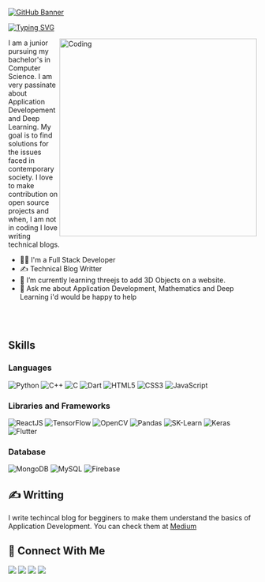 [![GitHub Banner](https://user-images.githubusercontent.com/58959408/232639433-cb0aea21-66f0-4508-a771-85e2089c5a87.gif)](https://github.com/aadityaagrawal)

[![Typing SVG](https://readme-typing-svg.herokuapp.com?font=&weight=500&size=25&pause=1000&color=1461C3&width=435&lines=Hi+%F0%9F%91%8B%2C+I'm+Aditya+Agrawal...;%F0%9F%91%A8%E2%80%8D%F0%9F%92%BB+A+Full+Stack+Developer;%F0%9F%A7%97Who+loves+travelling)](https://git.io/typing-svg)

<img align='right' alt="Coding" width="400" src="https://cdn.sanity.io/images/ordgikwe/production/a830c5182852e35bcd0dc07b90122f07ecd15f48-700x525.gif?w=700&h=525&auto=format">
I am a junior pursuing my bachelor's in Computer Science. I am very passinate about Application Developement and Deep Learning. My goal is to find solutions for the issues faced in contemporary society. I love to make contribution on open source projects and when, I am not in coding I love writing technical blogs.  

- 👨‍💻 I'm a Full Stack Developer
- ✍ Technical Blog Writter
- 🌱 I’m currently learning threejs to add 3D Objects on a website. 
- 💬 Ask me about Application Development, Mathematics and Deep Learning i'd would be happy to help


</br>
</br>

## Skills

### Languages
<p float="left">
<img alt="Python" src="https://img.shields.io/badge/Python-FFD43B?style=for-the-badge&logo=python&logoColor=darkgreen" />
<img alt="C++" src="https://img.shields.io/badge/C%2B%2B-00599C?style=for-the-badge&logo=c%2B%2B&logoColor=white" />
<img alt="C" src="https://img.shields.io/badge/C-00599C?style=for-the-badge&logo=c&logoColor=white" />
<img alt="Dart" src="https://img.shields.io/badge/dart-%230175C2.svg?style=for-the-badge&logo=dart&logoColor=white" />	
<img alt = "HTML5" src = "https://img.shields.io/badge/html5-%23E34F26.svg?style=for-the-badge&logo=html5&logoColor=white" />
<img alt = "CSS3" src = "https://img.shields.io/badge/css3-%231572B6.svg?style=for-the-badge&logo=css3&logoColor=white" />
<img alt = "JavaScript" src = "https://img.shields.io/badge/javascript-%23323330.svg?style=for-the-badge&logo=javascript&logoColor=%23F7DF1E" />
</p>

### Libraries and Frameworks
<p float="left">
<img alt="ReactJS" src="https://img.shields.io/badge/react-%2320232a.svg?style=for-the-badge&logo=react&logoColor=%2361DAFB" />
<img alt="TensorFlow" src="https://img.shields.io/badge/TensorFlow-FF6F00?style=for-the-badge&logo=tensorflow&logoColor=white" />
<img alt="OpenCV" src="https://img.shields.io/badge/OpenCV-27338e?style=for-the-badge&logo=OpenCV&logoColor=white" />
<img alt="Pandas" src="https://img.shields.io/badge/Pandas-2C2D72?style=for-the-badge&logo=pandas&logoColor=white" />
<img alt="SK-Learn" src = "https://img.shields.io/badge/scikit_learn-F7931E?style=for-the-badge&logo=scikit-learn&logoColor=white" />
<img alt = "Keras" src = "https://img.shields.io/badge/Keras-%23D00000.svg?style=for-the-badge&logo=Keras&logoColor=white" />
<img alt="Flutter" src = "https://img.shields.io/badge/Flutter-02569B?style=for-the-badge&logo=flutter&logoColor=white" />

### Database
<p float="left">
	<img alt = "MongoDB" src = "https://img.shields.io/badge/MongoDB-%234ea94b.svg?style=for-the-badge&logo=mongodb&logoColor=white" />
	<img alt = "MySQL" src = "https://img.shields.io/badge/mysql-%2300f.svg?style=for-the-badge&logo=mysql&logoColor=white" />
	<img alt="Firebase" src = "https://img.shields.io/badge/Firebase-039BE5?style=for-the-badge&logo=Firebase&logoColor=white" />
</p>


  
## ✍ Writting 
I write techincal blog for begginers to make them understand the basics of Application Development. You can check them at <a href= "https://medium.com/@adityakuagrawal" > Medium </a>


## 🤝 Connect With Me<br>
<p align="left">
<a href=https://www.linkedin.com/in/aditya-agrawal-a078091b8/><img src="https://img.shields.io/badge/LinkedIn-0077B5?style=for-the-badge&logo=linkedin&logoColor=white"></a> 
<a href="mailto:adityakuagrawal@gmail.com"><img src="https://img.shields.io/badge/Gmail-D14836?style=for-the-badge&logo=gmail&logoColor=white"></a>
<a href="https://twitter.com/Adityakuagrawal"><img src="https://img.shields.io/badge/Twitter-1DA1F2?style=for-the-badge&logo=twitter&logoColor=white"></a>
<a href = "https://medium.com/@adityakuagrawal"> <img src="https://img.shields.io/badge/Medium-12100E?style=for-the-badge&logo=medium&logoColor=white" /></a>
<p align="left">
